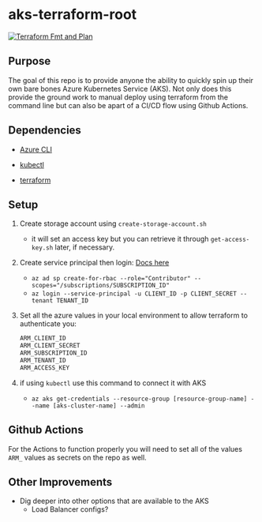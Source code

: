 # aks-terraform-root

[![Terraform Fmt and Plan](https://github.com/Jabronious/aks-terraform-root/actions/workflows/terraform-fmt-plan.yml/badge.svg)](https://github.com/Jabronious/aks-terraform-root/actions/workflows/terraform-fmt-plan.yml)

## Purpose

The goal of this repo is to provide anyone the ability to quickly spin up their own bare bones Azure Kubernetes Service (AKS). Not only does this provide the ground work to manual deploy using terraform from the command line but can also be apart of a CI/CD flow using Github Actions.

## Dependencies

- [Azure CLI](https://docs.microsoft.com/en-us/cli/azure/install-azure-cli)

- [kubectl](https://kubernetes.io/docs/tasks/tools/)

- [terraform](https://learn.hashicorp.com/tutorials/terraform/install-cli)

## Setup

1. Create storage account using `create-storage-account.sh`
    - it will set an access key but you can retrieve it through `get-access-key.sh` later, if necessary.
2. Create service principal then login: [Docs here](https://registry.terraform.io/providers/hashicorp/azurerm/latest/docs/guides/service_principal_client_secret)
    - `az ad sp create-for-rbac --role="Contributor" --scopes="/subscriptions/SUBSCRIPTION_ID"`
    - `az login --service-principal -u CLIENT_ID -p CLIENT_SECRET --tenant TENANT_ID`
3. Set all the azure values in your local environment to allow terraform to authenticate you:

    ```bash
    ARM_CLIENT_ID
    ARM_CLIENT_SECRET
    ARM_SUBSCRIPTION_ID
    ARM_TENANT_ID
    ARM_ACCESS_KEY
    ```

4. if using `kubectl` use this command to connect it with AKS
    - `az aks get-credentials --resource-group [resource-group-name] --name [aks-cluster-name] --admin`

## Github Actions

For the Actions to function properly you will need to set all of the values `ARM_` values as secrets on the repo as well.

## Other Improvements

- Dig deeper into other options that are available to the AKS
  - Load Balancer configs?
